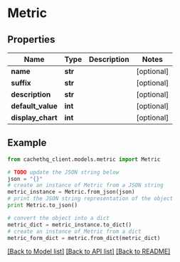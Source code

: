 # Metric


## Properties
Name | Type | Description | Notes
------------ | ------------- | ------------- | -------------
**name** | **str** |  | [optional] 
**suffix** | **str** |  | [optional] 
**description** | **str** |  | [optional] 
**default_value** | **int** |  | [optional] 
**display_chart** | **int** |  | [optional] 

## Example

```python
from cachethq_client.models.metric import Metric

# TODO update the JSON string below
json = "{}"
# create an instance of Metric from a JSON string
metric_instance = Metric.from_json(json)
# print the JSON string representation of the object
print Metric.to_json()

# convert the object into a dict
metric_dict = metric_instance.to_dict()
# create an instance of Metric from a dict
metric_form_dict = metric.from_dict(metric_dict)
```
[[Back to Model list]](../README.md#documentation-for-models) [[Back to API list]](../README.md#documentation-for-api-endpoints) [[Back to README]](../README.md)


